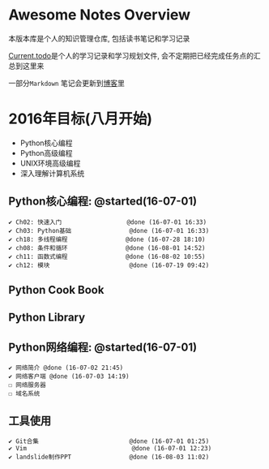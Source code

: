 # Awesome Notes Overview

本版本库是个人的知识管理仓库, 包括读书笔记和学习记录

[Current.todo](https://github.com/RanchoCooper/AwesomeNotes/blob/master/Current.todo)是个人的学习记录和学习规划文件, 会不定期把已经完成任务点的汇总到这里来

一部分`Markdown` 笔记会更新到[博客](rancho1110.com)里

# 2016年目标(八月开始)
- Python核心编程
- Python高级编程
- UNIX环境高级编程
- 深入理解计算机系统

## Python核心编程: @started(16-07-01)
    ✔ Ch02: 快速入门                  @done (16-07-01 16:33)
    ✔ Ch03: Python基础                @done (16-07-01 16:33)
    ✔ ch18: 多线程编程                @done (16-07-28 18:10)
    ✔ ch08: 条件和循环                @done (16-08-01 14:52)
    ✔ ch11: 函数式编程                @done (16-08-02 10:55)
    ✔ ch12: 模块                      @done (16-07-19 09:42)

## Python Cook Book

## Python Library

## Python网络编程: @started(16-07-01)
    ✔ 网络简介 @done (16-07-02 21:45)
    ✔ 网络客户端 @done (16-07-03 14:19)
    ☐ 网络服务器
    ☐ 域名系统

## 工具使用
    ✔ Git合集                         @done (16-07-01 01:25)
    ✔ Vim                             @done (16-07-01 12:23)
    ✔ landslide制作PPT                @done (16-08-03 11:02)

